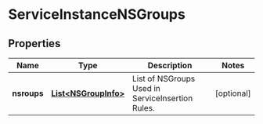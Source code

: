 # ServiceInstanceNSGroups

## Properties
Name | Type | Description | Notes
------------ | ------------- | ------------- | -------------
**nsroups** | [**List&lt;NSGroupInfo&gt;**](NSGroupInfo.md) | List of NSGroups Used in ServiceInsertion Rules. |  [optional]
